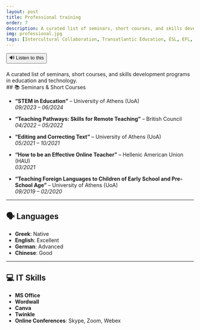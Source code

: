 ```yaml
---
layout: post
title: Professional training
order: 7
description: A curated list of seminars, short courses, and skills development programs in education and technology.
img: professional.jpg
tags: [Intercultural Collaboration, Transatlantic Education, ESL, EFL, Inclusive Practices, AI in Education, Multilingualism, Educational Innovation, Teacher Exchange, EdTech]
---
```

<div style="display: flex; gap: 10px; margin-bottom: 20px;">
  <button id="tts-btn" onclick="toggleRead()" style="cursor: pointer;">🔊 Listen to this</button>
</div>
<div class="tts-target">
  A curated list of seminars, short courses, and skills development programs in education and technology.
</div>
## 📚 Seminars & Short Courses

- **“STEM in Education”** – University of Athens (UoA)  
  *09/2023 – 06/2024*

- **“Teaching Pathways: Skills for Remote Teaching”** – British Council  
  *04/2022 – 05/2022*

- **“Editing and Correcting Text”** – University of Athens (UoA)  
  *05/2021 – 10/2021*

- **“How to be an Effective Online Teacher”** – Hellenic American Union (HAU)  
  *03/2021*

- **“Teaching Foreign Languages to Children of Early School and Pre-School Age”** – University of Athens (UoA)  
  *09/2019 – 02/2020*

---

## 🗣️ Languages

- **Greek**: Native  
- **English**: Excellent  
- **German**: Advanced  
- **Chinese**: Good

---

## 💻 IT Skills

- **MS Office**  
- **Wordwall**  
- **Canva**  
- **Twinkle**  
- **Online Conferences**: Skype, Zoom, Webex



<script src="{{ site.baseurl }}/assets/js/tts.js"></script>
